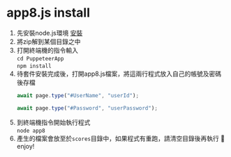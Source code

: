 # app8.js install
1. 先安裝node.js環境 <a href="https://nodejs.org/en/" target="_blank">安裝</a>  
2. 將zip解到某個目錄之中  
3. 打開終端機的指令輸入  
   `cd PuppeteerApp`  
   `npm install`  
4. 待套件安裝完成後，打開app8.js檔案，將這兩行程式放入自己的帳號及密碼後存檔  
   ```javascript
   await page.type("#UserName", "userId");
   ``` 
   ```javascript
   await page.type("#Password", "userPassword");
   ```   
5. 到終端機指令開始執行程式  
   `node app8`  
6. 產生的檔案會放至於`scores`目錄中，如果程式有重跑，請清空目錄後再執行 :information_desk_person: enjoy!

